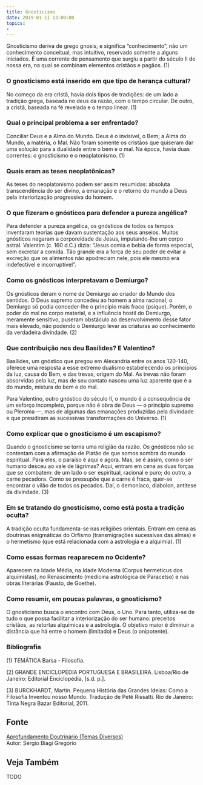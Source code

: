 ```yaml
---
title: Gnosticismo
date: 2019-01-11 13:00:00
topics: 
- 
---
```


Gnosticismo deriva de grego gnosis, e significa “conhecimento”,
não um conhecimento conceitual, mas intuitivo, reservado somente a
alguns iniciados. É uma corrente de pensamento que surgiu a partir do
século II de nossa era, na qual se combinam elementos cristãos e pagãos.
(1)

### O gnosticismo está inserido em que tipo de herança cultural?
No começo da era cristã, havia dois tipos de tradições: de um lado a
tradição grega, baseada no deus da razão, com o tempo circular. De
outro, a cristã, baseada na fé revelada e o tempo linear. (1)

### Qual o principal problema a ser enfrentado?
Conciliar Deus e a Alma do Mundo. Deus é o invisível, o Bem; a Alma do
Mundo, a matéria, o Mal. Não foram somente os cristãos que quiseram dar
uma solução para a dualidade entre o bem e o mal. Na época, havia duas
correntes: o gnosticismo e o neoplatonismo. (1)

### Quais eram as teses neoplatônicas?
As teses do neoplatonismo podem ser assim resumidas: absoluta
transcendência do ser divino, a emanação e o retorno do mundo a Deus
pela interiorização progressiva do homem.

### O que fizeram o gnósticos para defender a pureza angélica?
Para defender a pureza angélica, os gnósticos de todos os tempos
inventaram teorias que davam sustentação aos seus anseios. Muitos
gnósticos negaram a corporeidade de Jesus, imputando-lhe um corpo
astral. Valentim (c. 160 d.C.) dizia: “Jesus comia e bebia de forma
especial, sem excretar a comida. Tão grande era a força de seu poder de
evitar a excreção que os alimentos não apodreciam nele, pois ele mesmo
era indefectível e incorruptível”.

### Como os gnósticos interpretavam o Demiurgo?
Os gnósticos deram o nome de Demiurgo ao criador do Mundo dos
sentidos. O Deus supremo concedeu ao homem a alma racional; o Demiurgo
só podia conceder-lhe o princípio mais fraco (psique). Porém, o poder
do mal no corpo material, e a influência hostil do Demiurgo, meramente
sensitivo, puseram obstáculo ao desenvolvimento desse fator mais
elevado, não podendo o Demiurgo levar as criaturas ao conhecimento da
verdadeira divindade. (2)

### Que contribuição nos deu Basílides? E Valentino?
Basílides, um gnóstico que pregou em Alexandria entre os anos 120-140,
oferece uma resposta a esse extremo dualismo estabelecendo os princípios
da luz, causa do Bem, e das trevas, origem do Mal. As trevas não foram
absorvidas pela luz, mas de seu contato nasceu uma luz aparente que é a
do mundo, mistura do bem e do mal.

Para Valentino, outro gnóstico do século II, o mundo é a consequência de
um esforço incompleto, porque não é obra de Deus — o princípio supremo
ou Pleroma —, mas de algumas das emanações produzidas pela divindade e
que presidiram as sucessivas transformações do Universo. (1)

### Como explicar que o gnosticismo é um escapismo?
Quando o gnosticismo se torna uma religião da razão. Os gnósticos
não se contentam com a afirmação de Platão de que somos sombra do mundo
espiritual. Para eles, o paraíso é aqui e agora. Mas, se é assim, como o
ser humano desceu ao vale de lágrimas? Aqui, entram em cena as duas
forças que se combatem: de um lado o ser espiritual, racional e puro; do
outro, a carne pecadora. Como se pressupõe que a carne é fraca, quer-se
encontrar o vilão de todos os pecados. Daí, o demoníaco, diabolon,
antítese da divindade. (3)

### Em se tratando do gnosticismo, como está posta a tradição oculta?
A tradição oculta fundamenta-se nas religiões orientais. Entram em
cena as doutrinas enigmáticas do Orfismo (transmigrações sucessivas
das almas) e o hermetismo (que está relacionada com a astrologia e a
alquimia). (1)

### Como essas formas reaparecem no Ocidente?
Aparecem na Idade Média, na Idade Moderna (Corpus hermeticus dos
alquimistas), no Renascimento (medicina astrológica de Paracelso) e nas
obras literárias (Fausto, de Goethe).

### Como resumir, em poucas palavras, o gnosticismo?
O gnosticismo busca o encontro com Deus, o Uno. Para tanto, utiliza-se
de tudo o que possa facilitar a interiorização do ser humano: preceitos
cristãos, as retortas alquímicas e a astrologia. O objetivo maior é
diminuir a distância que há entre o homem (limitado) e Deus (o
onipotente).




### Bibliografia
(1) TEMÁTICA Barsa - Filosofia.

(2) GRANDE ENCICLOPÉDIA PORTUGUESA E BRASILEIRA. Lisboa/Rio de Janeiro:
Editorial Enciclopédia, \[s.d. p.\].

(3) BURCKHARDT, Martin. Pequena História das Grandes Ideias: Como a
Filosofia Inventou nosso Mundo. Tradução de Petê Rissatti. Rio de
Janeiro: Tinta Negra Bazar Editorial, 2011.

## Fonte
[Aprofundamento Doutrinário (Temas Diversos)](https://sites.google.com/view/aprofundamentodoutrinario/gnosticismo)  
Autor: Sérgio Biagi Gregório



## Veja Também
TODO


